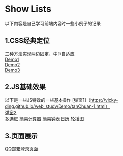 Show Lists
==========
以下内容是自己学习前端内容时一些小例子的记录

1.CSS经典定位
--
三种方法实现两边固定，中间自适应  
  [Demo1]( https://vicky-ding.github.io/web_study/csslayout/CSS_layout1.html)  
  [Demo2](https://vicky-ding.github.io/web_study/csslayout/CSS_layout2.html)  
  [Demo3](https://vicky-ding.github.io/web_study/csslayout/CSS_layout3.html)  


2.JS基础效果
--
以下是一些JS特效的一些基本操作
[弹窗1]（https://vicky-ding.github.io/web_study/Demo/tanChuan-1.html）  
[弹窗2](https://vicky-ding.github.io/web_study/Demo/tanChuan-2.html)  
[多选框](https://vicky-ding.github.io/web_study/Demo/checkBox.html)
[简易计算器](https://vicky-ding.github.io/web_study/Demo/simpleCalculator)
[简易钟表](https://vicky-ding.github.io/web_study/Demo/clock.html)
[日历](https://vicky-ding.github.io/web_study/Demo/calender.html)
[轮播图](https://vicky-ding.github.io/web_study/Demo/图片轮播/index.html)

3.页面展示
--
[QQ邮箱登录页面](https://vicky-ding.github.io/web_study/Demo/index.html)
